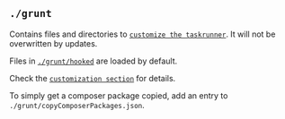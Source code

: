 ## `./grunt`

Contains files and directories to [`customize the taskrunner`](../Guide/grunt_taskrunner.html#customization). It will not be overwritten by updates.

Files in [`./grunt/hooked`](./grunt___hooked.html) are loaded by default.

Check the [`customization section`](../Guide/grunt_taskrunner.html#customization) for details.

To simply get a composer package copied, add an entry to `./grunt/copyComposerPackages.json`.
